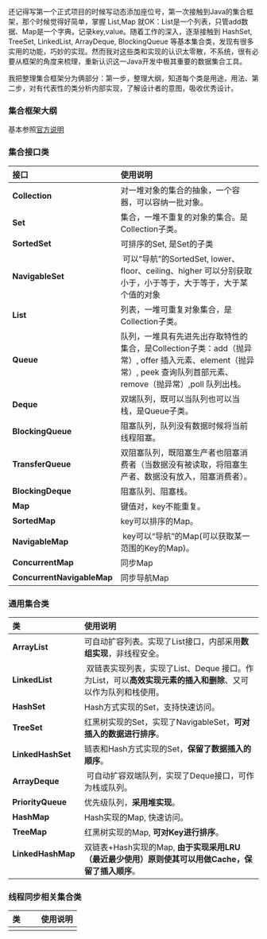 还记得写第一个正式项目的时候写动态添加座位号，第一次接触到Java的集合框架，那个时候觉得好简单，掌握 List,Map 就OK：List是一个列表，只管add数据、Map是一个字典，记录key,value。随着工作的深入，逐渐接触到 HashSet, TreeSet, LinkedList, ArrayDeque, BlockingQueue 等基本集合类，发现有很多实用的功能，巧妙的实现。然而我对这些类和实现的认识太零散，不系统，很有必要从框架的角度来梳理，重新认识这一Java开发中极其重要的数据集合工具。

我把整理集合框架分为俩部分：第一步，整理大纲，知道每个类是用途，用法、第二步，对有代表性的类分析内部实现，了解设计者的意图，吸收优秀设计。

### 集合框架大纲
基本参照[官方说明](https://docs.oracle.com/javase/8/docs/technotes/guides/collections/reference.html)

### 集合接口类

| 接口        | 使用说明 |
| :---------- |:-------------|
| **Collection**   |   对一堆对象的集合的抽象，一个容器，可以容纳一批对象。| 
| **Set**            | 集合，一堆不重复的对象的集合。是Collection子类。 |
| **SortedSet**      | 可排序的Set, 是Set的子类|
| **NavigableSet**   | 可以“导航”的SortedSet, lower、floor、ceiling、higher 可以分别获取 小于，小于等于，大于等于，大于某个值的对象 |
| **List**           | 列表，一堆可重复对象集合，是Collection子类。 |
| **Queue**          | 队列，一堆具有先进先出存取特性的集合，是Collection子类：add（抛异常）, offer 插入元素、element（抛异常）, peek 查询队列首部元素、remove（抛异常）,poll 队列出栈。 |
| **Deque**          | 双端队列，既可以当队列也可以当栈，是Queue子类。|
| **BlockingQueue**  | 阻塞队列，队列没有数据时候将当前线程阻塞。|
| **TransferQueue**  | 双阻塞队列，既阻塞生产者也阻塞消费者（当数据没有被读取，将阻塞生产者、数据没有放入，阻塞消费者）。|
| **BlockingDeque**  | 阻塞队列、阻塞栈。|
| **Map**            | 键值对，key不能重复。|
| **SortedMap**      | key可以排序的Map。|
| **NavigableMap**   | key可以“导航”的Map(可以获取某一范围的Key的Map)。|
| **ConcurrentMap**  | 同步Map |
| **ConcurrentNavigableMap** | 同步导航Map |

### 通用集合类

| 类          | 使用说明 |
| :---------- |:-------------|
| **ArrayList**      | 可自动扩容列表。实现了List接口，内部采用**数组实现**，非线程安全。|
| **LinkedList**     | 双链表实现列表，实现了List、Deque 接口。作为List，可以**高效实现元素的插入和删除**、又可以作为队列和栈使用。|
| **HashSet**        | Hash方式实现的Set，支持快速访问。|
| **TreeSet**        | 红黑树实现的Set，实现了NavigableSet，**可对插入的数据进行排序**。|
| **LinkedHashSet**  | 链表和Hash方式实现的Set，**保留了数据插入的顺序**。|
| **ArrayDeque**     | 可自动扩容双端队列，实现了Deque接口，可作为栈或队列。|
| **PriorityQueue**  | 优先级队列，**采用堆实现**。|
| **HashMap**        | Hash实现的Map, 快速访问。|
| **TreeMap**        | 红黑树实现的Map, **可对Key进行排序**。|
| **LinkedHashMap**  | 双链表+Hash实现的Map, **由于实现采用LRU（最近最少使用）原则使其可以用做Cache，保留了插入顺序**。|


### 线程同步相关集合类

| 类          | 使用说明 |
| :---------- |:-------------|
| | |

